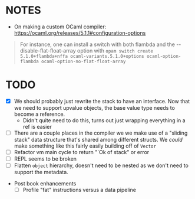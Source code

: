 # NOTES

- On making a custom OCaml compiler: https://ocaml.org/releases/5.1.1#configuration-options
> For instance, one can install a switch with both flambda and the --disable-flat-float-array option with
> `opam switch create 5.1.0+flambda+nffa ocaml-variants.5.1.0+options ocaml-option-flambda ocaml-option-no-flat-float-array`

# TODO

- [x] We should probably just rewrite the stack to have an interface. Now that we need to support upvalue objects, the base value type needs to become a reference.
  - Didn't quite need to do this, turns out just wrapping everything in a ref is easier
- [ ] There are a couple places in the compiler we we make use of a "sliding stack" data structure that's shared among different structs. We _could_ make something like this fairly easily building off of `Vector`
- [ ] Refactor vm main cycle to return "`Ok of stack" or error
- [ ] REPL seems to be broken
- [ ] Flatten `object` hierarchy, doesn't need to be nested as we don't need to support the metadata.
- Post book enhancements
  - [ ] Profile "fat" instructions versus a data pipeline

